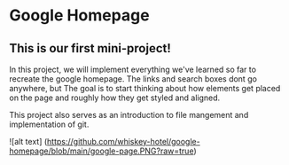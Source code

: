 # Google Homepage
## This is our **first** mini-project!

In this project, we will implement everything we've learned so far to recreate the google homepage. The links and search boxes dont go anywhere, but The goal is to start thinking about how elements get placed on the page and roughly how they get styled and aligned. 

This project also serves as an introduction to file mangement and implementation of git.

![alt text] (https://github.com/whiskey-hotel/google-homepage/blob/main/google-page.PNG?raw=true)
